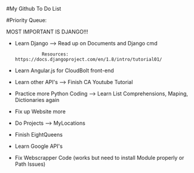 #My Github To Do List

#Priority Queue:

MOST IMPORTANT IS DJANGO!!!

* Learn Django --> Read up on Documents and Django cmd

				Resources: https://docs.djangoproject.com/en/1.8/intro/tutorial01/


* Learn Angular.js for CloudBolt front-end
* Learn other API's --> Finish CA Youtube Tutorial
* Practice more Python Coding --> Learn List Comprehensions, Maping, Dictionaries again
* Fix up Website more
* Do Projects --> MyLocations 
* Finish EightQueens
* Learn Google API's
* Fix Webscrapper Code (works but need to install Module properly or Path Issues)
